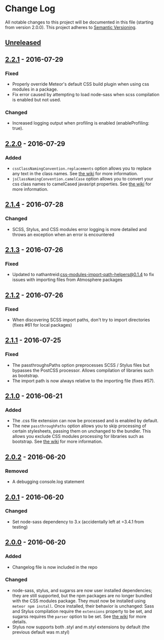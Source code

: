 # Change Log
All notable changes to this project will be documented in this file (starting from version 2.0.0).
This project adheres to [Semantic Versioning](http://semver.org/).

## [Unreleased]

## [2.2.1] - 2016-07-29
### Fixed
- Properly override Meteor's default CSS build plugin when using css modules in a package.
- Fix error caused by attempting to load node-sass when scss compilation is enabled but not used.

### Changed
- Increased logging output when profiling is enabled (enableProfiling: true).

## [2.2.0] - 2016-07-29
### Added
- `cssClassNamingConvention.replacements` option allows you to replace any text in the class names. See [the wiki] for more information.
- `jsClassNamingConvention.camelCase` option allows you to convert your css class names to camelCased javasript properties. See [the wiki] for more information.

## [2.1.4] - 2016-07-28
### Changed
- SCSS, Stylus, and CSS modules error logging is more detailed and throws an exception when an error is encountered

## [2.1.3] - 2016-07-26
### Fixed
- Updated to nathantreid:css-modules-import-path-helpers@0.1.4 to fix issues with importing files from Atmosphere packages

## [2.1.2] - 2016-07-26
### Fixed
- When discovering SCSS import paths, don't try to import directories (fixes #61 for local packages)

## [2.1.1] - 2016-07-25
### Fixed
- The passthroughsPaths option preprocesses SCSS / Stylus files but bypasses the PostCSS processor. Allows compilation of libraries such as bootstrap.
- The import path is now always relative to the importing file (fixes #57).

## [2.1.0] - 2016-06-21
### Added
- The .css file extension can now be processed and is enabled by default.
- The new `passthroughPaths` option allows you to skip processing of certain stylesheets, passing them on unchanged to the bundler.
  This allows you exclude CSS modules processing for libraries such as bootstrap. See [the wiki] for more information.

## [2.0.2] - 2016-06-20
### Removed
- A debugging console.log statement

## [2.0.1] - 2016-06-20
### Changed
- Set node-sass dependency to 3.x (accidentally left at =3.4.1 from testing)

## [2.0.0] - 2016-06-20
### Added
- Changelog file is now included in the repo

### Changed
- node-sass, stylus, and sugarss are now user installed dependencies; they are still supported, but the npm packages are no longer bundled with the CSS modules package.
They must now be installed using `meteor npm install`.
Once installed, their behavior is unchanged: Sass and Stylus compilation require the `extensions` property to be set, and sugarss requires the `parser` option to be set.
See [the wiki] for more details.
- Stylus now supports both .styl and m.styl extensions by default (the previous default was m.styl)

[Unreleased]: https://github.com/nathantreid/meteor-css-modules/compare/v2.2.1...HEAD
[2.2.1]: https://github.com/nathantreid/meteor-css-modules/compare/v2.2.0...v2.2.1
[2.2.0]: https://github.com/nathantreid/meteor-css-modules/compare/v2.1.4...v2.2.0
[2.1.4]: https://github.com/nathantreid/meteor-css-modules/compare/v2.1.3...v2.1.4
[2.1.3]: https://github.com/nathantreid/meteor-css-modules/compare/v2.1.2...v2.1.3
[2.1.2]: https://github.com/nathantreid/meteor-css-modules/compare/v2.1.1...v2.1.2
[2.1.1]: https://github.com/nathantreid/meteor-css-modules/compare/v2.1.0...v2.1.1
[2.1.0]: https://github.com/nathantreid/meteor-css-modules/compare/v2.0.2...v2.1.0
[2.0.2]: https://github.com/nathantreid/meteor-css-modules/compare/v2.0.1...v2.0.2
[2.0.1]: https://github.com/nathantreid/meteor-css-modules/compare/v2.0.0...v2.0.1
[2.0.0]: https://github.com/nathantreid/meteor-css-modules/compare/v1.3.0...v2.0.0
[1.3.0]: https://github.com/nathantreid/meteor-css-modules/compare/v1.1.2...v1.3.0
[the wiki]: https://github.com/nathantreid/meteor-css-modules/wiki

